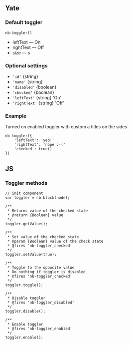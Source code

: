 ## Yate

### Default toggler

```
nb-toggler()
```

* leftText — On
* rightText — Off
* size — s

### Optional settings
* `'id'` {string}
* `'name'` {string}
* `'disabled'` {boolean}
* `'checked'` {boolean}
* `'leftText'` {string} 'On'
* `'rightText'` {string} 'Off'

### Example

Turned on enabled toggler with custom a titles on the sides

```
nb-toggler({
    'leftText': 'yep!'
    'rightText': 'nope :-('
    'checked': true()
})
```

## JS

### Toggler methods

```
// init component
var toggler = nb.block(node);

/**
 * Returns value of the checked state
 * @return {Boolean} value
 */
toggler.getValue();

/**
 * Set value of the checked state
 * @param {Boolean} value of the check state 
 * @fires 'nb-toggler_checked'
 */
toggler.setValue(true);

/**
 * Toggle to the oppocite value
 * Do nothing if toggler is disabled
 * @fires 'nb-toggler_checked'
 */
toggler.toggle();

/**
 * Disable toggler
 * @fires 'nb-toggler_disabled'
 */
toggler.disable();

/**
 * Enable toggler
 * @fires 'nb-toggler_enabled'
 */
toggler.enable();
```

